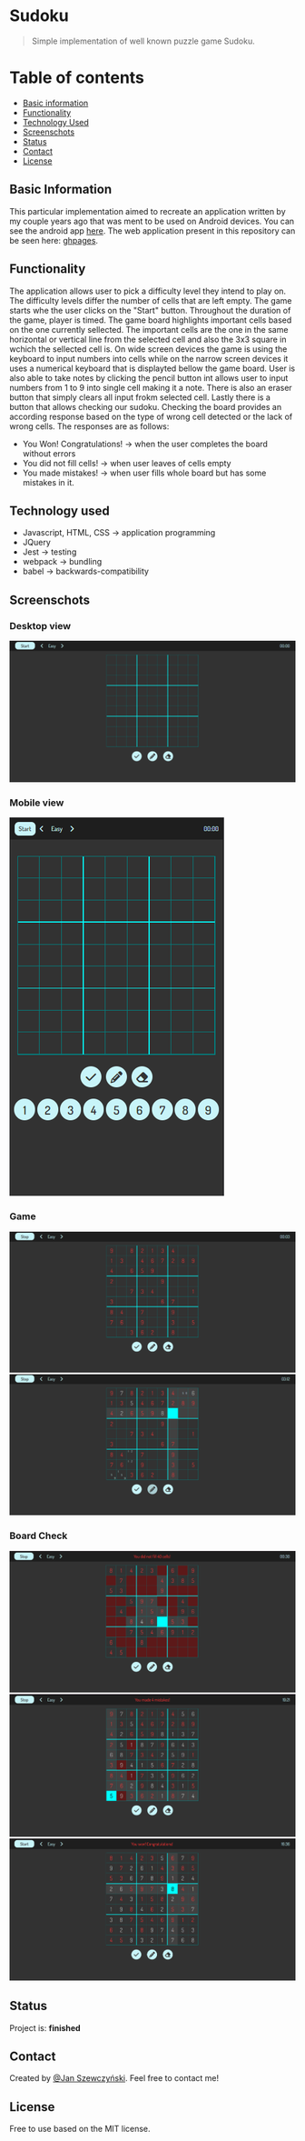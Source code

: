 # Sudoku
> Simple implementation of well known puzzle game Sudoku.

# Table of contents
* [Basic information](#basic-information)
* [Functionality](#functionality)
* [Technology Used](#technology-used)
* [Screenschots](#screenschots)
* [Status](#status)
* [Contact](#contact)
* [License](#license)

## Basic Information
This particular implementation aimed to recreate an application written by my couple years ago that was ment to be used on Android devices.
You can see the android app [here](https://play.google.com/store/apps/details?id=com.whitestripesstudio_sudokugame&pli=1).
The web application present in this repository can be seen here: [ghpages](https://lulek1410.github.io/Sudoku/).

## Functionality
The application allows user to pick a difficulty level they intend to play on. The difficulty levels differ the number of cells that are left empty.
The game starts whe the user clicks on the "Start" button. 
Throughout the duration of the game, player is timed. The game board highlights important cells based on the one currently sellected. 
The important cells are the one in the same horizontal or vertical line from the selected cell and also the 3x3 square in wchich the sellected cell is.
On wide screen devices the game is using the keyboard to input numbers into cells while on the narrow screen devices it uses a numerical keyboard that is displayted bellow the game board.
User is also able to take notes by clicking the pencil button int allows user to input numbers from 1 to 9 into single cell making it a note.
There is also an eraser button that simply clears all input frokm selected cell. Lastly there is a button that allows checking our sudoku. 
Checking the board provides an according response based on the type of wrong cell detected or the lack of wrong cells. The responses are as follows:
* You Won! Congratulations! -> when the user completes the board without errors
* You did not fill <number> cells! -> when user leaves <number> of cells empty
* You made <number> mistakes! -> when user fills whole board but has some mistakes in it.


## Technology used
* Javascript, HTML, CSS -> application programming
* JQuery
* Jest -> testing
* webpack -> bundling
* babel -> backwards-compatibility

## Screenschots
### Desktop view
![Desktop](screenshots/desktop.png)
### Mobile view
![Mobile](screenshots/mobile.png)
### Game
![Start](screenshots/start.png)
![FillingCells](screenshots/filling_cells.png)
### Board Check
![Empty](screenshots/empty.png)
![Mistakes](screenshots/mistakes.png)
![Win](screenshots/win.png)

## Status
Project is: __finished__

## Contact
Created by [@Jan Szewczyński](https://github.com/lulek1410).
Feel free to contact me!

## License
Free to use based on the MIT license.


